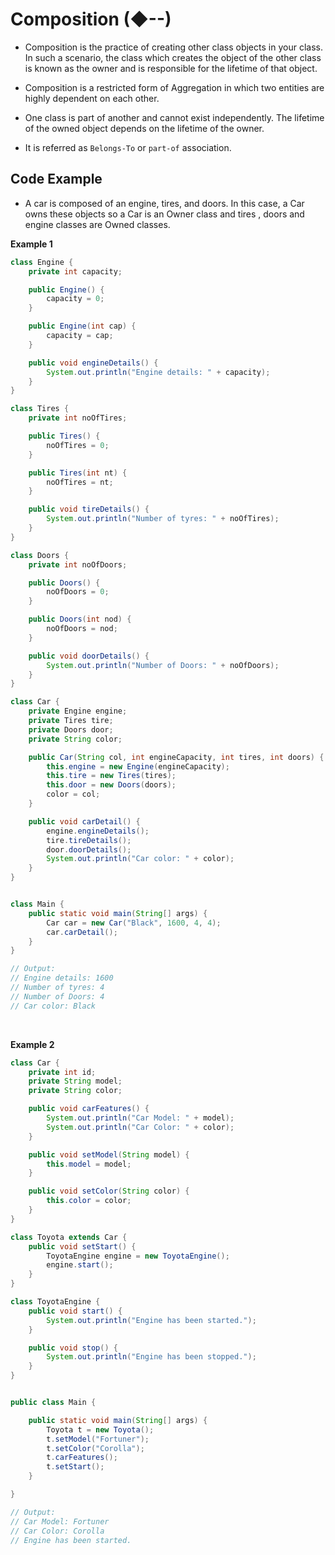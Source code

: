 # Composition (◆--)

- Composition is the practice of creating other class objects in your class. In such a scenario, the class which creates
  the object of the other class is known as the owner and is responsible for the lifetime of that object.

- Composition is a restricted form of Aggregation in which two entities are highly dependent on each other.

- One class is part of another and cannot exist independently. The lifetime of the owned object depends on the lifetime
  of the owner.

- It is referred as `Belongs-To` or `part-of` association.

## Code Example

- A car is composed of an engine, tires, and doors. In this case, a Car owns these objects so a Car is an Owner class
  and tires , doors and engine classes are Owned classes.

**Example 1**

```java
class Engine {
    private int capacity;

    public Engine() {
        capacity = 0;
    }

    public Engine(int cap) {
        capacity = cap;
    }

    public void engineDetails() {
        System.out.println("Engine details: " + capacity);
    }
}

class Tires {
    private int noOfTires;

    public Tires() {
        noOfTires = 0;
    }

    public Tires(int nt) {
        noOfTires = nt;
    }

    public void tireDetails() {
        System.out.println("Number of tyres: " + noOfTires);
    }
}

class Doors {
    private int noOfDoors;

    public Doors() {
        noOfDoors = 0;
    }

    public Doors(int nod) {
        noOfDoors = nod;
    }

    public void doorDetails() {
        System.out.println("Number of Doors: " + noOfDoors);
    }
}

class Car {
    private Engine engine;
    private Tires tire;
    private Doors door;
    private String color;

    public Car(String col, int engineCapacity, int tires, int doors) {
        this.engine = new Engine(engineCapacity);
        this.tire = new Tires(tires);
        this.door = new Doors(doors);
        color = col;
    }

    public void carDetail() {
        engine.engineDetails();
        tire.tireDetails();
        door.doorDetails();
        System.out.println("Car color: " + color);
    }
}


class Main {
    public static void main(String[] args) {
        Car car = new Car("Black", 1600, 4, 4);
        car.carDetail();
    }
}

// Output:
// Engine details: 1600
// Number of tyres: 4
// Number of Doors: 4
// Car color: Black
```

<br />

**Example 2**

```java
class Car {
    private int id;
    private String model;
    private String color;

    public void carFeatures() {
        System.out.println("Car Model: " + model);
        System.out.println("Car Color: " + color);
    }

    public void setModel(String model) {
        this.model = model;
    }

    public void setColor(String color) {
        this.color = color;
    }
}

class Toyota extends Car {
    public void setStart() {
        ToyotaEngine engine = new ToyotaEngine();
        engine.start();
    }
}

class ToyotaEngine {
    public void start() {
        System.out.println("Engine has been started.");
    }

    public void stop() {
        System.out.println("Engine has been stopped.");
    }
}


public class Main {

    public static void main(String[] args) {
        Toyota t = new Toyota();
        t.setModel("Fortuner");
        t.setColor("Corolla");
        t.carFeatures();
        t.setStart();
    }

}

// Output:
// Car Model: Fortuner
// Car Color: Corolla
// Engine has been started.
```
